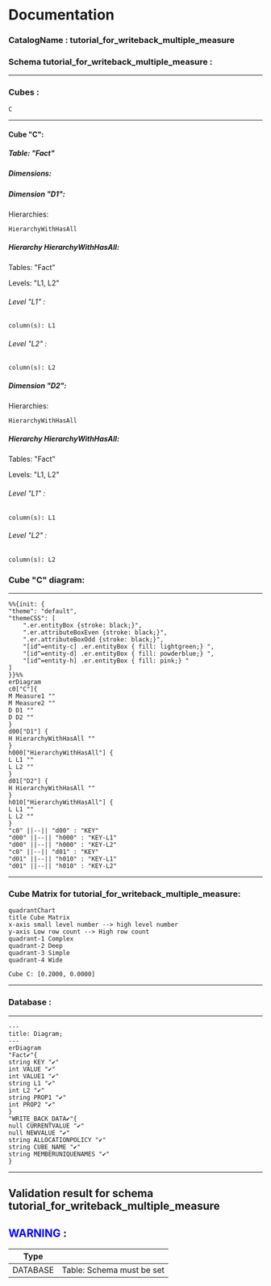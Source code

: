 # Documentation
### CatalogName : tutorial_for_writeback_multiple_measure
### Schema tutorial_for_writeback_multiple_measure : 

    


		
  
---
### Cubes :

    C

---
#### Cube "C":

    

##### Table: "Fact"

##### Dimensions:
##### Dimension "D1":

Hierarchies:

    HierarchyWithHasAll

##### Hierarchy HierarchyWithHasAll:

Tables: "Fact"

Levels: "L1, L2"

###### Level "L1" :

    column(s): L1

###### Level "L2" :

    column(s): L2

##### Dimension "D2":

Hierarchies:

    HierarchyWithHasAll

##### Hierarchy HierarchyWithHasAll:

Tables: "Fact"

Levels: "L1, L2"

###### Level "L1" :

    column(s): L1

###### Level "L2" :

    column(s): L2

### Cube "C" diagram:

---

```mermaid
%%{init: {
"theme": "default",
"themeCSS": [
    ".er.entityBox {stroke: black;}",
    ".er.attributeBoxEven {stroke: black;}",
    ".er.attributeBoxOdd {stroke: black;}",
    "[id^=entity-c] .er.entityBox { fill: lightgreen;} ",
    "[id^=entity-d] .er.entityBox { fill: powderblue;} ",
    "[id^=entity-h] .er.entityBox { fill: pink;} "
]
}}%%
erDiagram
c0["C"]{
M Measure1 ""
M Measure2 ""
D D1 ""
D D2 ""
}
d00["D1"] {
H HierarchyWithHasAll ""
}
h000["HierarchyWithHasAll"] {
L L1 ""
L L2 ""
}
d01["D2"] {
H HierarchyWithHasAll ""
}
h010["HierarchyWithHasAll"] {
L L1 ""
L L2 ""
}
"c0" ||--|| "d00" : "KEY"
"d00" ||--|| "h000" : "KEY-L1"
"d00" ||--|| "h000" : "KEY-L2"
"c0" ||--|| "d01" : "KEY"
"d01" ||--|| "h010" : "KEY-L1"
"d01" ||--|| "h010" : "KEY-L2"
```
---
### Cube Matrix for tutorial_for_writeback_multiple_measure:
```mermaid
quadrantChart
title Cube Matrix
x-axis small level number --> high level number
y-axis Low row count --> High row count
quadrant-1 Complex
quadrant-2 Deep
quadrant-3 Simple
quadrant-4 Wide

Cube C: [0.2000, 0.0000]
```
---
### Database :
---
```mermaid
---
title: Diagram;
---
erDiagram
"Fact✔"{
string KEY "✔"
int VALUE "✔"
int VALUE1 "✔"
string L1 "✔"
int L2 "✔"
string PROP1 "✔"
int PROP2 "✔"
}
"WRITE_BACK_DATA✔"{
null CURRENTVALUE "✔"
null NEWVALUE "✔"
string ALLOCATIONPOLICY "✔"
string CUBE_NAME "✔"
string MEMBERUNIQUENAMES "✔"
}

```
---
## Validation result for schema tutorial_for_writeback_multiple_measure
## <span style='color: blue;'>WARNING</span> : 
|Type|   |
|----|---|
|DATABASE|Table: Schema must be set|
